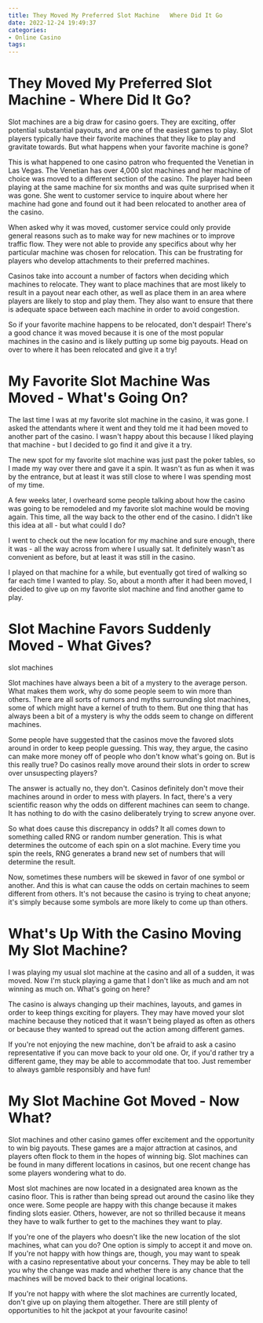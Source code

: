 ```yaml
---
title: They Moved My Preferred Slot Machine   Where Did It Go
date: 2022-12-24 19:49:37
categories:
- Online Casino
tags:
---
```



#  They Moved My Preferred Slot Machine - Where Did It Go?

Slot machines are a big draw for casino goers. They are exciting, offer potential substantial payouts, and are one of the easiest games to play. Slot players typically have their favorite machines that they like to play and gravitate towards. But what happens when your favorite machine is gone?

This is what happened to one casino patron who frequented the Venetian in Las Vegas. The Venetian has over 4,000 slot machines and her machine of choice was moved to a different section of the casino. The player had been playing at the same machine for six months and was quite surprised when it was gone. She went to customer service to inquire about where her machine had gone and found out it had been relocated to another area of the casino.

When asked why it was moved, customer service could only provide general reasons such as to make way for new machines or to improve traffic flow. They were not able to provide any specifics about why her particular machine was chosen for relocation. This can be frustrating for players who develop attachments to their preferred machines.

Casinos take into account a number of factors when deciding which machines to relocate. They want to place machines that are most likely to result in a payout near each other, as well as place them in an area where players are likely to stop and play them. They also want to ensure that there is adequate space between each machine in order to avoid congestion.

So if your favorite machine happens to be relocated, don't despair! There's a good chance it was moved because it is one of the most popular machines in the casino and is likely putting up some big payouts. Head on over to where it has been relocated and give it a try!

#  My Favorite Slot Machine Was Moved - What's Going On?

The last time I was at my favorite slot machine in the casino, it was gone. I asked the attendants where it went and they told me it had been moved to another part of the casino. I wasn't happy about this because I liked playing that machine - but I decided to go find it and give it a try.

The new spot for my favorite slot machine was just past the poker tables, so I made my way over there and gave it a spin. It wasn't as fun as when it was by the entrance, but at least it was still close to where I was spending most of my time.

A few weeks later, I overheard some people talking about how the casino was going to be remodeled and my favorite slot machine would be moving again. This time, all the way back to the other end of the casino. I didn't like this idea at all - but what could I do?

I went to check out the new location for my machine and sure enough, there it was - all the way across from where I usually sat. It definitely wasn't as convenient as before, but at least it was still in the casino.

I played on that machine for a while, but eventually got tired of walking so far each time I wanted to play. So, about a month after it had been moved, I decided to give up on my favorite slot machine and find another game to play.

#  Slot Machine Favors Suddenly Moved - What Gives?

slot machines 

Slot machines have always been a bit of a mystery to the average person. What makes them work, why do some people seem to win more than others. There are all sorts of rumors and myths surrounding slot machines, some of which might have a kernel of truth to them. But one thing that has always been a bit of a mystery is why the odds seem to change on different machines.

Some people have suggested that the casinos move the favored slots around in order to keep people guessing. This way, they argue, the casino can make more money off of people who don't know what's going on. But is this really true? Do casinos really move around their slots in order to screw over unsuspecting players?

The answer is actually no, they don't. Casinos definitely don't move their machines around in order to mess with players. In fact, there's a very scientific reason why the odds on different machines can seem to change. It has nothing to do with the casino deliberately trying to screw anyone over.

So what does cause this discrepancy in odds? It all comes down to something called RNG or random number generation. This is what determines the outcome of each spin on a slot machine. Every time you spin the reels, RNG generates a brand new set of numbers that will determine the result.

Now, sometimes these numbers will be skewed in favor of one symbol or another. And this is what can cause the odds on certain machines to seem different from others. It's not because the casino is trying to cheat anyone; it's simply because some symbols are more likely to come up than others.

#  What's Up With the Casino Moving My Slot Machine?

I was playing my usual slot machine at the casino and all of a sudden, it was moved. Now I'm stuck playing a game that I don't like as much and am not winning as much on. What's going on here?

The casino is always changing up their machines, layouts, and games in order to keep things exciting for players. They may have moved your slot machine because they noticed that it wasn't being played as often as others or because they wanted to spread out the action among different games.

If you're not enjoying the new machine, don't be afraid to ask a casino representative if you can move back to your old one. Or, if you'd rather try a different game, they may be able to accommodate that too. Just remember to always gamble responsibly and have fun!

#  My Slot Machine Got Moved - Now What?

Slot machines and other casino games offer excitement and the opportunity to win big payouts. These games are a major attraction at casinos, and players often flock to them in the hopes of winning big. Slot machines can be found in many different locations in casinos, but one recent change has some players wondering what to do.

Most slot machines are now located in a designated area known as the casino floor. This is rather than being spread out around the casino like they once were. Some people are happy with this change because it makes finding slots easier. Others, however, are not so thrilled because it means they have to walk further to get to the machines they want to play.

If you're one of the players who doesn't like the new location of the slot machines, what can you do? One option is simply to accept it and move on. If you're not happy with how things are, though, you may want to speak with a casino representative about your concerns. They may be able to tell you why the change was made and whether there is any chance that the machines will be moved back to their original locations.

If you're not happy with where the slot machines are currently located, don't give up on playing them altogether. There are still plenty of opportunities to hit the jackpot at your favourite casino!